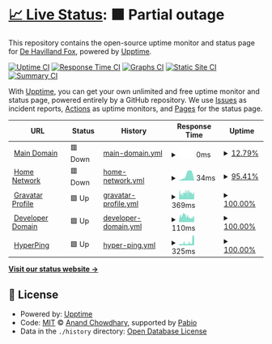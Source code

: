 # [📈 Live Status](https://rainbowkillah.github.io/upptime): <!--live status--> **🟧 Partial outage**

This repository contains the open-source uptime monitor and status page for [De Havilland Fox](rainbowsmokeofficial.com), powered by [Upptime](https://github.com/upptime/upptime).

[![Uptime CI](https://github.com/rainbowkillah/upptime/workflows/Uptime%20CI/badge.svg)](https://github.com/rainbowkillah/upptime/actions?query=workflow%3A%22Uptime+CI%22)
[![Response Time CI](https://github.com/rainbowkillah/upptime/workflows/Response%20Time%20CI/badge.svg)](https://github.com/rainbowkillah/upptime/actions?query=workflow%3A%22Response+Time+CI%22)
[![Graphs CI](https://github.com/rainbowkillah/upptime/workflows/Graphs%20CI/badge.svg)](https://github.com/rainbowkillah/upptime/actions?query=workflow%3A%22Graphs+CI%22)
[![Static Site CI](https://github.com/rainbowkillah/upptime/workflows/Static%20Site%20CI/badge.svg)](https://github.com/rainbowkillah/upptime/actions?query=workflow%3A%22Static+Site+CI%22)
[![Summary CI](https://github.com/rainbowkillah/upptime/workflows/Summary%20CI/badge.svg)](https://github.com/rainbowkillah/upptime/actions?query=workflow%3A%22Summary+CI%22)

With [Upptime](https://upptime.js.org), you can get your own unlimited and free uptime monitor and status page, powered entirely by a GitHub repository. We use [Issues](https://github.com/rainbowkillah/upptime/issues) as incident reports, [Actions](https://github.com/rainbowkillah/upptime/actions) as uptime monitors, and [Pages](https://rainbowkillah.github.io/upptime) for the status page.

<!--start: status pages-->
<!-- This summary is generated by Upptime (https://github.com/upptime/upptime) -->
<!-- Do not edit this manually, your changes will be overwritten -->
<!-- prettier-ignore -->
| URL | Status | History | Response Time | Uptime |
| --- | ------ | ------- | ------------- | ------ |
| <img alt="" src="https://icons.duckduckgo.com/ip3/rainbowsmokeofficial.com.ico" height="13"> [Main Domain](https://rainbowsmokeofficial.com) | 🟥 Down | [main-domain.yml](https://github.com/rainbowkillah/upptime/commits/HEAD/history/main-domain.yml) | <details><summary><img alt="Response time graph" src="./graphs/main-domain/response-time-week.png" height="20"> 0ms</summary><br><a href="https://rainbowkillah.github.io/upptime/history/main-domain"><img alt="Response time 164" src="https://img.shields.io/endpoint?url=https%3A%2F%2Fraw.githubusercontent.com%2Frainbowkillah%2Fupptime%2FHEAD%2Fapi%2Fmain-domain%2Fresponse-time.json"></a><br><a href="https://rainbowkillah.github.io/upptime/history/main-domain"><img alt="24-hour response time 0" src="https://img.shields.io/endpoint?url=https%3A%2F%2Fraw.githubusercontent.com%2Frainbowkillah%2Fupptime%2FHEAD%2Fapi%2Fmain-domain%2Fresponse-time-day.json"></a><br><a href="https://rainbowkillah.github.io/upptime/history/main-domain"><img alt="7-day response time 0" src="https://img.shields.io/endpoint?url=https%3A%2F%2Fraw.githubusercontent.com%2Frainbowkillah%2Fupptime%2FHEAD%2Fapi%2Fmain-domain%2Fresponse-time-week.json"></a><br><a href="https://rainbowkillah.github.io/upptime/history/main-domain"><img alt="30-day response time 157" src="https://img.shields.io/endpoint?url=https%3A%2F%2Fraw.githubusercontent.com%2Frainbowkillah%2Fupptime%2FHEAD%2Fapi%2Fmain-domain%2Fresponse-time-month.json"></a><br><a href="https://rainbowkillah.github.io/upptime/history/main-domain"><img alt="1-year response time 164" src="https://img.shields.io/endpoint?url=https%3A%2F%2Fraw.githubusercontent.com%2Frainbowkillah%2Fupptime%2FHEAD%2Fapi%2Fmain-domain%2Fresponse-time-year.json"></a></details> | <details><summary><a href="https://rainbowkillah.github.io/upptime/history/main-domain">12.79%</a></summary><a href="https://rainbowkillah.github.io/upptime/history/main-domain"><img alt="All-time uptime 77.55%" src="https://img.shields.io/endpoint?url=https%3A%2F%2Fraw.githubusercontent.com%2Frainbowkillah%2Fupptime%2FHEAD%2Fapi%2Fmain-domain%2Fuptime.json"></a><br><a href="https://rainbowkillah.github.io/upptime/history/main-domain"><img alt="24-hour uptime 89.51%" src="https://img.shields.io/endpoint?url=https%3A%2F%2Fraw.githubusercontent.com%2Frainbowkillah%2Fupptime%2FHEAD%2Fapi%2Fmain-domain%2Fuptime-day.json"></a><br><a href="https://rainbowkillah.github.io/upptime/history/main-domain"><img alt="7-day uptime 12.79%" src="https://img.shields.io/endpoint?url=https%3A%2F%2Fraw.githubusercontent.com%2Frainbowkillah%2Fupptime%2FHEAD%2Fapi%2Fmain-domain%2Fuptime-week.json"></a><br><a href="https://rainbowkillah.github.io/upptime/history/main-domain"><img alt="30-day uptime 36.52%" src="https://img.shields.io/endpoint?url=https%3A%2F%2Fraw.githubusercontent.com%2Frainbowkillah%2Fupptime%2FHEAD%2Fapi%2Fmain-domain%2Fuptime-month.json"></a><br><a href="https://rainbowkillah.github.io/upptime/history/main-domain"><img alt="1-year uptime 77.55%" src="https://img.shields.io/endpoint?url=https%3A%2F%2Fraw.githubusercontent.com%2Frainbowkillah%2Fupptime%2FHEAD%2Fapi%2Fmain-domain%2Fuptime-year.json"></a></details>
| <img alt="" src="https://icons.duckduckgo.com/ip3/null.ico" height="13"> [Home Network](rnbwsmk.access.ly) | 🟥 Down | [home-network.yml](https://github.com/rainbowkillah/upptime/commits/HEAD/history/home-network.yml) | <details><summary><img alt="Response time graph" src="./graphs/home-network/response-time-week.png" height="20"> 34ms</summary><br><a href="https://rainbowkillah.github.io/upptime/history/home-network"><img alt="Response time 34" src="https://img.shields.io/endpoint?url=https%3A%2F%2Fraw.githubusercontent.com%2Frainbowkillah%2Fupptime%2FHEAD%2Fapi%2Fhome-network%2Fresponse-time.json"></a><br><a href="https://rainbowkillah.github.io/upptime/history/home-network"><img alt="24-hour response time 34" src="https://img.shields.io/endpoint?url=https%3A%2F%2Fraw.githubusercontent.com%2Frainbowkillah%2Fupptime%2FHEAD%2Fapi%2Fhome-network%2Fresponse-time-day.json"></a><br><a href="https://rainbowkillah.github.io/upptime/history/home-network"><img alt="7-day response time 34" src="https://img.shields.io/endpoint?url=https%3A%2F%2Fraw.githubusercontent.com%2Frainbowkillah%2Fupptime%2FHEAD%2Fapi%2Fhome-network%2Fresponse-time-week.json"></a><br><a href="https://rainbowkillah.github.io/upptime/history/home-network"><img alt="30-day response time 34" src="https://img.shields.io/endpoint?url=https%3A%2F%2Fraw.githubusercontent.com%2Frainbowkillah%2Fupptime%2FHEAD%2Fapi%2Fhome-network%2Fresponse-time-month.json"></a><br><a href="https://rainbowkillah.github.io/upptime/history/home-network"><img alt="1-year response time 34" src="https://img.shields.io/endpoint?url=https%3A%2F%2Fraw.githubusercontent.com%2Frainbowkillah%2Fupptime%2FHEAD%2Fapi%2Fhome-network%2Fresponse-time-year.json"></a></details> | <details><summary><a href="https://rainbowkillah.github.io/upptime/history/home-network">95.41%</a></summary><a href="https://rainbowkillah.github.io/upptime/history/home-network"><img alt="All-time uptime 95.41%" src="https://img.shields.io/endpoint?url=https%3A%2F%2Fraw.githubusercontent.com%2Frainbowkillah%2Fupptime%2FHEAD%2Fapi%2Fhome-network%2Fuptime.json"></a><br><a href="https://rainbowkillah.github.io/upptime/history/home-network"><img alt="24-hour uptime 95.41%" src="https://img.shields.io/endpoint?url=https%3A%2F%2Fraw.githubusercontent.com%2Frainbowkillah%2Fupptime%2FHEAD%2Fapi%2Fhome-network%2Fuptime-day.json"></a><br><a href="https://rainbowkillah.github.io/upptime/history/home-network"><img alt="7-day uptime 95.41%" src="https://img.shields.io/endpoint?url=https%3A%2F%2Fraw.githubusercontent.com%2Frainbowkillah%2Fupptime%2FHEAD%2Fapi%2Fhome-network%2Fuptime-week.json"></a><br><a href="https://rainbowkillah.github.io/upptime/history/home-network"><img alt="30-day uptime 95.41%" src="https://img.shields.io/endpoint?url=https%3A%2F%2Fraw.githubusercontent.com%2Frainbowkillah%2Fupptime%2FHEAD%2Fapi%2Fhome-network%2Fuptime-month.json"></a><br><a href="https://rainbowkillah.github.io/upptime/history/home-network"><img alt="1-year uptime 95.41%" src="https://img.shields.io/endpoint?url=https%3A%2F%2Fraw.githubusercontent.com%2Frainbowkillah%2Fupptime%2FHEAD%2Fapi%2Fhome-network%2Fuptime-year.json"></a></details>
| <img alt="" src="https://icons.duckduckgo.com/ip3/rnbwsmk.live.ico" height="13"> [Gravatar Profile](https://rnbwsmk.live) | 🟩 Up | [gravatar-profile.yml](https://github.com/rainbowkillah/upptime/commits/HEAD/history/gravatar-profile.yml) | <details><summary><img alt="Response time graph" src="./graphs/gravatar-profile/response-time-week.png" height="20"> 369ms</summary><br><a href="https://rainbowkillah.github.io/upptime/history/gravatar-profile"><img alt="Response time 320" src="https://img.shields.io/endpoint?url=https%3A%2F%2Fraw.githubusercontent.com%2Frainbowkillah%2Fupptime%2FHEAD%2Fapi%2Fgravatar-profile%2Fresponse-time.json"></a><br><a href="https://rainbowkillah.github.io/upptime/history/gravatar-profile"><img alt="24-hour response time 391" src="https://img.shields.io/endpoint?url=https%3A%2F%2Fraw.githubusercontent.com%2Frainbowkillah%2Fupptime%2FHEAD%2Fapi%2Fgravatar-profile%2Fresponse-time-day.json"></a><br><a href="https://rainbowkillah.github.io/upptime/history/gravatar-profile"><img alt="7-day response time 369" src="https://img.shields.io/endpoint?url=https%3A%2F%2Fraw.githubusercontent.com%2Frainbowkillah%2Fupptime%2FHEAD%2Fapi%2Fgravatar-profile%2Fresponse-time-week.json"></a><br><a href="https://rainbowkillah.github.io/upptime/history/gravatar-profile"><img alt="30-day response time 326" src="https://img.shields.io/endpoint?url=https%3A%2F%2Fraw.githubusercontent.com%2Frainbowkillah%2Fupptime%2FHEAD%2Fapi%2Fgravatar-profile%2Fresponse-time-month.json"></a><br><a href="https://rainbowkillah.github.io/upptime/history/gravatar-profile"><img alt="1-year response time 320" src="https://img.shields.io/endpoint?url=https%3A%2F%2Fraw.githubusercontent.com%2Frainbowkillah%2Fupptime%2FHEAD%2Fapi%2Fgravatar-profile%2Fresponse-time-year.json"></a></details> | <details><summary><a href="https://rainbowkillah.github.io/upptime/history/gravatar-profile">100.00%</a></summary><a href="https://rainbowkillah.github.io/upptime/history/gravatar-profile"><img alt="All-time uptime 100.00%" src="https://img.shields.io/endpoint?url=https%3A%2F%2Fraw.githubusercontent.com%2Frainbowkillah%2Fupptime%2FHEAD%2Fapi%2Fgravatar-profile%2Fuptime.json"></a><br><a href="https://rainbowkillah.github.io/upptime/history/gravatar-profile"><img alt="24-hour uptime 100.00%" src="https://img.shields.io/endpoint?url=https%3A%2F%2Fraw.githubusercontent.com%2Frainbowkillah%2Fupptime%2FHEAD%2Fapi%2Fgravatar-profile%2Fuptime-day.json"></a><br><a href="https://rainbowkillah.github.io/upptime/history/gravatar-profile"><img alt="7-day uptime 100.00%" src="https://img.shields.io/endpoint?url=https%3A%2F%2Fraw.githubusercontent.com%2Frainbowkillah%2Fupptime%2FHEAD%2Fapi%2Fgravatar-profile%2Fuptime-week.json"></a><br><a href="https://rainbowkillah.github.io/upptime/history/gravatar-profile"><img alt="30-day uptime 100.00%" src="https://img.shields.io/endpoint?url=https%3A%2F%2Fraw.githubusercontent.com%2Frainbowkillah%2Fupptime%2FHEAD%2Fapi%2Fgravatar-profile%2Fuptime-month.json"></a><br><a href="https://rainbowkillah.github.io/upptime/history/gravatar-profile"><img alt="1-year uptime 100.00%" src="https://img.shields.io/endpoint?url=https%3A%2F%2Fraw.githubusercontent.com%2Frainbowkillah%2Fupptime%2FHEAD%2Fapi%2Fgravatar-profile%2Fuptime-year.json"></a></details>
| <img alt="" src="https://icons.duckduckgo.com/ip3/mrrainbowsmoke.com.ico" height="13"> [Developer Domain](https://mrrainbowsmoke.com) | 🟩 Up | [developer-domain.yml](https://github.com/rainbowkillah/upptime/commits/HEAD/history/developer-domain.yml) | <details><summary><img alt="Response time graph" src="./graphs/developer-domain/response-time-week.png" height="20"> 110ms</summary><br><a href="https://rainbowkillah.github.io/upptime/history/developer-domain"><img alt="Response time 140" src="https://img.shields.io/endpoint?url=https%3A%2F%2Fraw.githubusercontent.com%2Frainbowkillah%2Fupptime%2FHEAD%2Fapi%2Fdeveloper-domain%2Fresponse-time.json"></a><br><a href="https://rainbowkillah.github.io/upptime/history/developer-domain"><img alt="24-hour response time 86" src="https://img.shields.io/endpoint?url=https%3A%2F%2Fraw.githubusercontent.com%2Frainbowkillah%2Fupptime%2FHEAD%2Fapi%2Fdeveloper-domain%2Fresponse-time-day.json"></a><br><a href="https://rainbowkillah.github.io/upptime/history/developer-domain"><img alt="7-day response time 110" src="https://img.shields.io/endpoint?url=https%3A%2F%2Fraw.githubusercontent.com%2Frainbowkillah%2Fupptime%2FHEAD%2Fapi%2Fdeveloper-domain%2Fresponse-time-week.json"></a><br><a href="https://rainbowkillah.github.io/upptime/history/developer-domain"><img alt="30-day response time 138" src="https://img.shields.io/endpoint?url=https%3A%2F%2Fraw.githubusercontent.com%2Frainbowkillah%2Fupptime%2FHEAD%2Fapi%2Fdeveloper-domain%2Fresponse-time-month.json"></a><br><a href="https://rainbowkillah.github.io/upptime/history/developer-domain"><img alt="1-year response time 140" src="https://img.shields.io/endpoint?url=https%3A%2F%2Fraw.githubusercontent.com%2Frainbowkillah%2Fupptime%2FHEAD%2Fapi%2Fdeveloper-domain%2Fresponse-time-year.json"></a></details> | <details><summary><a href="https://rainbowkillah.github.io/upptime/history/developer-domain">100.00%</a></summary><a href="https://rainbowkillah.github.io/upptime/history/developer-domain"><img alt="All-time uptime 100.00%" src="https://img.shields.io/endpoint?url=https%3A%2F%2Fraw.githubusercontent.com%2Frainbowkillah%2Fupptime%2FHEAD%2Fapi%2Fdeveloper-domain%2Fuptime.json"></a><br><a href="https://rainbowkillah.github.io/upptime/history/developer-domain"><img alt="24-hour uptime 100.00%" src="https://img.shields.io/endpoint?url=https%3A%2F%2Fraw.githubusercontent.com%2Frainbowkillah%2Fupptime%2FHEAD%2Fapi%2Fdeveloper-domain%2Fuptime-day.json"></a><br><a href="https://rainbowkillah.github.io/upptime/history/developer-domain"><img alt="7-day uptime 100.00%" src="https://img.shields.io/endpoint?url=https%3A%2F%2Fraw.githubusercontent.com%2Frainbowkillah%2Fupptime%2FHEAD%2Fapi%2Fdeveloper-domain%2Fuptime-week.json"></a><br><a href="https://rainbowkillah.github.io/upptime/history/developer-domain"><img alt="30-day uptime 100.00%" src="https://img.shields.io/endpoint?url=https%3A%2F%2Fraw.githubusercontent.com%2Frainbowkillah%2Fupptime%2FHEAD%2Fapi%2Fdeveloper-domain%2Fuptime-month.json"></a><br><a href="https://rainbowkillah.github.io/upptime/history/developer-domain"><img alt="1-year uptime 100.00%" src="https://img.shields.io/endpoint?url=https%3A%2F%2Fraw.githubusercontent.com%2Frainbowkillah%2Fupptime%2FHEAD%2Fapi%2Fdeveloper-domain%2Fuptime-year.json"></a></details>
| <img alt="" src="https://icons.duckduckgo.com/ip3/hc.hyperping.io.ico" height="13"> [HyperPing](https://hc.hyperping.io/tok_uVjRU8AOnzH9UOGFQYX8zLFu) | 🟩 Up | [hyper-ping.yml](https://github.com/rainbowkillah/upptime/commits/HEAD/history/hyper-ping.yml) | <details><summary><img alt="Response time graph" src="./graphs/hyper-ping/response-time-week.png" height="20"> 325ms</summary><br><a href="https://rainbowkillah.github.io/upptime/history/hyper-ping"><img alt="Response time 236" src="https://img.shields.io/endpoint?url=https%3A%2F%2Fraw.githubusercontent.com%2Frainbowkillah%2Fupptime%2FHEAD%2Fapi%2Fhyper-ping%2Fresponse-time.json"></a><br><a href="https://rainbowkillah.github.io/upptime/history/hyper-ping"><img alt="24-hour response time 519" src="https://img.shields.io/endpoint?url=https%3A%2F%2Fraw.githubusercontent.com%2Frainbowkillah%2Fupptime%2FHEAD%2Fapi%2Fhyper-ping%2Fresponse-time-day.json"></a><br><a href="https://rainbowkillah.github.io/upptime/history/hyper-ping"><img alt="7-day response time 325" src="https://img.shields.io/endpoint?url=https%3A%2F%2Fraw.githubusercontent.com%2Frainbowkillah%2Fupptime%2FHEAD%2Fapi%2Fhyper-ping%2Fresponse-time-week.json"></a><br><a href="https://rainbowkillah.github.io/upptime/history/hyper-ping"><img alt="30-day response time 324" src="https://img.shields.io/endpoint?url=https%3A%2F%2Fraw.githubusercontent.com%2Frainbowkillah%2Fupptime%2FHEAD%2Fapi%2Fhyper-ping%2Fresponse-time-month.json"></a><br><a href="https://rainbowkillah.github.io/upptime/history/hyper-ping"><img alt="1-year response time 236" src="https://img.shields.io/endpoint?url=https%3A%2F%2Fraw.githubusercontent.com%2Frainbowkillah%2Fupptime%2FHEAD%2Fapi%2Fhyper-ping%2Fresponse-time-year.json"></a></details> | <details><summary><a href="https://rainbowkillah.github.io/upptime/history/hyper-ping">100.00%</a></summary><a href="https://rainbowkillah.github.io/upptime/history/hyper-ping"><img alt="All-time uptime 99.52%" src="https://img.shields.io/endpoint?url=https%3A%2F%2Fraw.githubusercontent.com%2Frainbowkillah%2Fupptime%2FHEAD%2Fapi%2Fhyper-ping%2Fuptime.json"></a><br><a href="https://rainbowkillah.github.io/upptime/history/hyper-ping"><img alt="24-hour uptime 100.00%" src="https://img.shields.io/endpoint?url=https%3A%2F%2Fraw.githubusercontent.com%2Frainbowkillah%2Fupptime%2FHEAD%2Fapi%2Fhyper-ping%2Fuptime-day.json"></a><br><a href="https://rainbowkillah.github.io/upptime/history/hyper-ping"><img alt="7-day uptime 100.00%" src="https://img.shields.io/endpoint?url=https%3A%2F%2Fraw.githubusercontent.com%2Frainbowkillah%2Fupptime%2FHEAD%2Fapi%2Fhyper-ping%2Fuptime-week.json"></a><br><a href="https://rainbowkillah.github.io/upptime/history/hyper-ping"><img alt="30-day uptime 99.14%" src="https://img.shields.io/endpoint?url=https%3A%2F%2Fraw.githubusercontent.com%2Frainbowkillah%2Fupptime%2FHEAD%2Fapi%2Fhyper-ping%2Fuptime-month.json"></a><br><a href="https://rainbowkillah.github.io/upptime/history/hyper-ping"><img alt="1-year uptime 99.52%" src="https://img.shields.io/endpoint?url=https%3A%2F%2Fraw.githubusercontent.com%2Frainbowkillah%2Fupptime%2FHEAD%2Fapi%2Fhyper-ping%2Fuptime-year.json"></a></details>

<!--end: status pages-->

[**Visit our status website →**](https://rainbowkillah.github.io/upptime)

## 📄 License

- Powered by: [Upptime](https://github.com/upptime/upptime)
- Code: [MIT](./LICENSE) © [Anand Chowdhary](https://anandchowdhary.com), supported by [Pabio](https://pabio.com)
- Data in the `./history` directory: [Open Database License](https://opendatacommons.org/licenses/odbl/1-0/)
